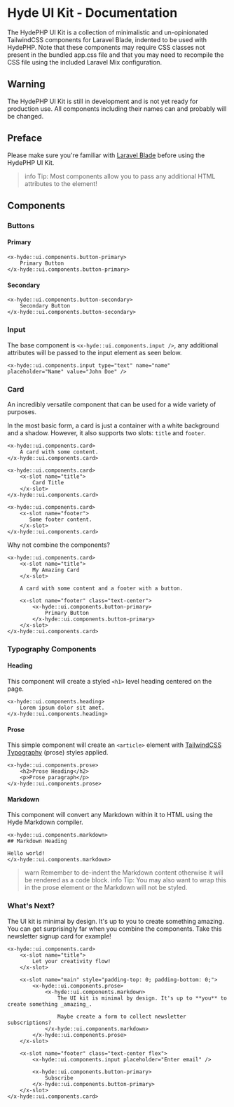 # Hyde UI Kit - Documentation

The HydePHP UI Kit is a collection of minimalistic and un-opinionated TailwindCSS components for Laravel Blade,
indented to be used with HydePHP. Note that these components may require CSS classes not present in the bundled app.css
file and that you may need to recompile the CSS file using the included Laravel Mix configuration.

## Warning

The HydePHP UI Kit is still in development and is not yet ready for production use.
All components including their names can and probably will be changed.

## Preface

Please make sure you're familiar with [Laravel Blade](https://laravel.com/docs/blade) before using the HydePHP UI Kit.

>info Tip: Most components allow you to pass any additional HTML attributes to the element!

## Components

### Buttons

#### Primary

```blade
<x-hyde::ui.components.button-primary>
    Primary Button
</x-hyde::ui.components.button-primary>
```

#### Secondary

```blade
<x-hyde::ui.components.button-secondary>
    Secondary Button
</x-hyde::ui.components.button-secondary>
```

### Input

The base component is `<x-hyde::ui.components.input />`, any additional attributes will be passed to the input element as seen below.

```blade
<x-hyde::ui.components.input type="text" name="name" placeholder="Name" value="John Doe" />
```

### Card

An incredibly versatile component that can be used for a wide variety of purposes.

In the most basic form, a card is just a container with a white background and a shadow.
However, it also supports two slots: `title` and `footer`.

```blade
<x-hyde::ui.components.card>
    A card with some content.
</x-hyde::ui.components.card>
```

```blade
<x-hyde::ui.components.card>
    <x-slot name="title">
        Card Title
    </x-slot>
</x-hyde::ui.components.card>
```

```blade
<x-hyde::ui.components.card>
    <x-slot name="footer">
       Some footer content.
    </x-slot>
</x-hyde::ui.components.card>
```

Why not combine the components?

```blade
<x-hyde::ui.components.card>
    <x-slot name="title">
        My Amazing Card
    </x-slot>

    A card with some content and a footer with a button.

    <x-slot name="footer" class="text-center">
        <x-hyde::ui.components.button-primary>
            Primary Button
        </x-hyde::ui.components.button-primary>
    </x-slot>
</x-hyde::ui.components.card>
```

### Typography Components

#### Heading

This component will create a styled `<h1>` level heading centered on the page.

```blade
<x-hyde::ui.components.heading>
    Lorem ipsum dolor sit amet.
</x-hyde::ui.components.heading>
```

#### Prose

This simple component will create an `<article>` element with [TailwindCSS Typography](https://tailwindcss.com/docs/typography-plugin) (prose) styles applied.

```blade
<x-hyde::ui.components.prose>
    <h2>Prose Heading</h2>
    <p>Prose paragraph</p>
</x-hyde::ui.components.prose>
```

#### Markdown

This component will convert any Markdown within it to HTML using the Hyde Markdown compiler.

```blade
<x-hyde::ui.components.markdown>
## Markdown Heading

Hello world!
</x-hyde::ui.components.markdown>
```

>warn Remember to de-indent the Markdown content otherwise it will be rendered as a code block.
>info Tip: You may also want to wrap this in the prose element or the Markdown will not be styled.

### What's Next?

The UI kit is minimal by design. It's up to you to create something amazing.
You can get surprisingly far when you combine the components. Take this newsletter signup card for example!

```blade
<x-hyde::ui.components.card>
    <x-slot name="title">
        Let your creativity flow!
    </x-slot>

    <x-slot name="main" style="padding-top: 0; padding-bottom: 0;">
        <x-hyde::ui.components.prose>
            <x-hyde::ui.components.markdown>
                The UI kit is minimal by design. It's up to **you** to create something _amazing_.

                Maybe create a form to collect newsletter subscriptions?
            </x-hyde::ui.components.markdown>
        </x-hyde::ui.components.prose>
    </x-slot>

    <x-slot name="footer" class="text-center flex">
        <x-hyde::ui.components.input placeholder="Enter email" />

        <x-hyde::ui.components.button-primary>
            Subscribe
        </x-hyde::ui.components.button-primary>
    </x-slot>
</x-hyde::ui.components.card>
```
